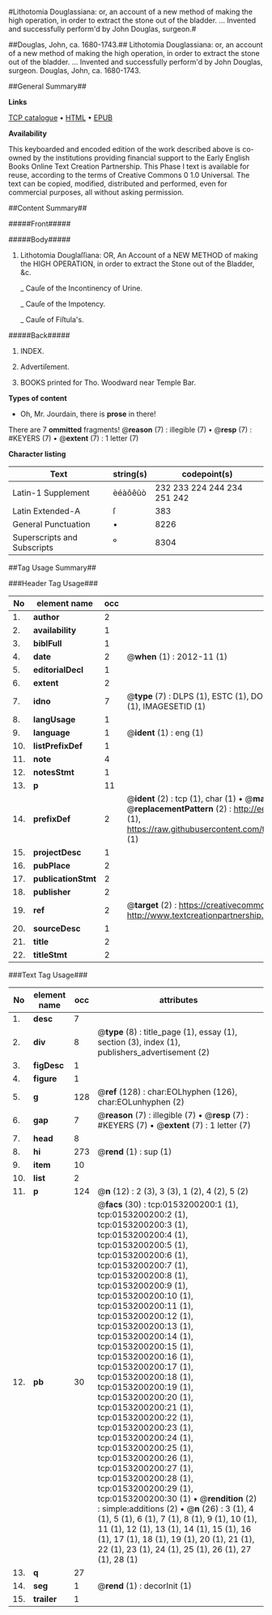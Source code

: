 #Lithotomia Douglassiana: or, an account of a new method of making the high operation, in order to extract the stone out of the bladder. ... Invented and successfully perform'd by John Douglas, surgeon.#

##Douglas, John, ca. 1680-1743.##
Lithotomia Douglassiana: or, an account of a new method of making the high operation, in order to extract the stone out of the bladder. ... Invented and successfully perform'd by John Douglas, surgeon.
Douglas, John, ca. 1680-1743.

##General Summary##

**Links**

[TCP catalogue](http://www.ota.ox.ac.uk/tcp/)  • 
[HTML](http://tei.it.ox.ac.uk/tcp/Texts-HTML/free/004/004807028.html)  • 
[EPUB](http://tei.it.ox.ac.uk/tcp/Texts-EPUB/free/004/004807028.epub)

**Availability**

This keyboarded and encoded edition of the
	       work described above is co-owned by the institutions
	       providing financial support to the Early English Books
	       Online Text Creation Partnership. This Phase I text is
	       available for reuse, according to the terms of Creative
	       Commons 0 1.0 Universal. The text can be copied,
	       modified, distributed and performed, even for
	       commercial purposes, all without asking permission.


##Content Summary##

#####Front#####

#####Body#####

1. Lithotomia Douglaſſiana: OR, An Account of a NEW METHOD of making the HIGH OPERATION, in order to extract the Stone out of the Bladder, &c.

    _ Cauſe of the Incontinency of Urine.

    _ Cauſe of the Impotency.

    _ Cauſe of Fiſtula's.

#####Back#####

1. INDEX.

1. Advertiſement.

1. BOOKS printed for Tho. Woodward near Temple Bar.

**Types of content**

  * Oh, Mr. Jourdain, there is **prose** in there!

There are 7 **ommitted** fragments! 
 @__reason__ (7) : illegible (7)  •  @__resp__ (7) : #KEYERS (7)  •  @__extent__ (7) : 1 letter (7)

**Character listing**


|Text|string(s)|codepoint(s)|
|---|---|---|
|Latin-1 Supplement|èéàôêûò|232 233 224 244 234 251 242|
|Latin Extended-A|ſ|383|
|General Punctuation|•|8226|
|Superscripts             and Subscripts|⁰|8304|

##Tag Usage Summary##

###Header Tag Usage###

|No|element name|occ|attributes|
|---|---|---|---|
|1.|__author__|2||
|2.|__availability__|1||
|3.|__biblFull__|1||
|4.|__date__|2| @__when__ (1) : 2012-11 (1)|
|5.|__editorialDecl__|1||
|6.|__extent__|2||
|7.|__idno__|7| @__type__ (7) : DLPS (1), ESTC (1), DOCNO (1), TCP (1), GALEDOCNO (1), CONTENTSET (1), IMAGESETID (1)|
|8.|__langUsage__|1||
|9.|__language__|1| @__ident__ (1) : eng (1)|
|10.|__listPrefixDef__|1||
|11.|__note__|4||
|12.|__notesStmt__|1||
|13.|__p__|11||
|14.|__prefixDef__|2| @__ident__ (2) : tcp (1), char (1)  •  @__matchPattern__ (2) : ([0-9\-]+):([0-9IVX]+) (1), (.+) (1)  •  @__replacementPattern__ (2) : http://eebo.chadwyck.com/downloadtiff?vid=$1&page=$2 (1), https://raw.githubusercontent.com/textcreationpartnership/Texts/master/tcpchars.xml#$1 (1)|
|15.|__projectDesc__|1||
|16.|__pubPlace__|2||
|17.|__publicationStmt__|2||
|18.|__publisher__|2||
|19.|__ref__|2| @__target__ (2) : https://creativecommons.org/publicdomain/zero/1.0/ (1), http://www.textcreationpartnership.org/docs/. (1)|
|20.|__sourceDesc__|1||
|21.|__title__|2||
|22.|__titleStmt__|2||


###Text Tag Usage###

|No|element name|occ|attributes|
|---|---|---|---|
|1.|__desc__|7||
|2.|__div__|8| @__type__ (8) : title_page (1), essay (1), section (3), index (1), publishers_advertisement (2)|
|3.|__figDesc__|1||
|4.|__figure__|1||
|5.|__g__|128| @__ref__ (128) : char:EOLhyphen (126), char:EOLunhyphen (2)|
|6.|__gap__|7| @__reason__ (7) : illegible (7)  •  @__resp__ (7) : #KEYERS (7)  •  @__extent__ (7) : 1 letter (7)|
|7.|__head__|8||
|8.|__hi__|273| @__rend__ (1) : sup (1)|
|9.|__item__|10||
|10.|__list__|2||
|11.|__p__|124| @__n__ (12) : 2 (3), 3 (3), 1 (2), 4 (2), 5 (2)|
|12.|__pb__|30| @__facs__ (30) : tcp:0153200200:1 (1), tcp:0153200200:2 (1), tcp:0153200200:3 (1), tcp:0153200200:4 (1), tcp:0153200200:5 (1), tcp:0153200200:6 (1), tcp:0153200200:7 (1), tcp:0153200200:8 (1), tcp:0153200200:9 (1), tcp:0153200200:10 (1), tcp:0153200200:11 (1), tcp:0153200200:12 (1), tcp:0153200200:13 (1), tcp:0153200200:14 (1), tcp:0153200200:15 (1), tcp:0153200200:16 (1), tcp:0153200200:17 (1), tcp:0153200200:18 (1), tcp:0153200200:19 (1), tcp:0153200200:20 (1), tcp:0153200200:21 (1), tcp:0153200200:22 (1), tcp:0153200200:23 (1), tcp:0153200200:24 (1), tcp:0153200200:25 (1), tcp:0153200200:26 (1), tcp:0153200200:27 (1), tcp:0153200200:28 (1), tcp:0153200200:29 (1), tcp:0153200200:30 (1)  •  @__rendition__ (2) : simple:additions (2)  •  @__n__ (26) : 3 (1), 4 (1), 5 (1), 6 (1), 7 (1), 8 (1), 9 (1), 10 (1), 11 (1), 12 (1), 13 (1), 14 (1), 15 (1), 16 (1), 17 (1), 18 (1), 19 (1), 20 (1), 21 (1), 22 (1), 23 (1), 24 (1), 25 (1), 26 (1), 27 (1), 28 (1)|
|13.|__q__|27||
|14.|__seg__|1| @__rend__ (1) : decorInit (1)|
|15.|__trailer__|1||

